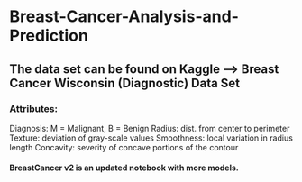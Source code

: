 # Breast-Cancer-Analysis-and-Prediction

## The data set can be found on Kaggle --> Breast Cancer Wisconsin (Diagnostic) Data Set

### Attributes:

Diagnosis: M = Malignant, B = Benign
Radius: dist. from center to perimeter
Texture: deviation of gray-scale values
Smoothness: local variation in radius length
Concavity: severity of concave portions of the contour

#### BreastCancer v2 is an updated notebook with more models.
